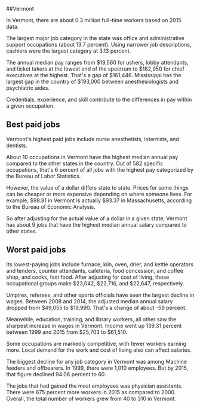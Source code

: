 

##Vermont

In Vermont, there are about 0.3 million full-time workers based on 2015 data.

The largest major job category in the state was <span class='occ_title_em'>office and administrative support occupations</span> (about 13.7 percent). Using narrower job descriptions, <span class='occ_title_em'>cashiers</span> were the largest category at 3.13 percent.
               
The annual median pay ranges from $19,560 for <span class='occ_title_em'>ushers, lobby attendants, and ticket takers</span> at the lowest end of the spectrum to  $182,950 for <span class='occ_title_em'>chief executives</span> at the highest. That's a gap of $161,446. Mississippi has the largest gap in the country of $193,000 between <span class='occ_title_em'>anesthesiologists and psychiatric aides</span>.
          
Credentials, experience, and skill contribute to the differences in pay within a given occupation.

## Best paid jobs
Vermont's highest paid jobs include <span class='occ_title_em'>nurse anesthetists, internists</span>, and <span class='occ_title_em'>dentists</span>.
               
About 10 occupations in Vermont have the highest median annual pay compared to the other states in the country. Out of 582 specific occupations, that's 6 percent of all jobs with the highest pay categorized by the Bureau of Labor Statistics.
               
However, the value of a dollar differs state to state. Prices for some things can be cheaper or more expensive depending on where someone lives. For example, $98.81 in Vermont is actually $93.37 in Massachusetts, according to the Bureau of Economic Analysis.
               
So after adjusting for the actual value of a dollar in a given state, Vermont has about 9 jobs that have the highest median annual salary compared to other states.
               
## Worst paid jobs

Its lowest-paying jobs include <span class='occ_title_em'>furnace, kiln, oven, drier, and kettle operators and tenders</span>, <span class='occ_title_em'>counter attendants, cafeteria, food concession, and coffee shop</span>, and <span class='occ_title_em'>cooks, fast food</span>. After adjusting for cost of living, those occupational groups make $23,042,  $22,716, and  $22,647, respectively.
               
<span class='occ_title_em'>Umpires, referees, and other sports officials</span> have seen the largest decline in wages. Between 2008 and 2014, the adjusted median annual salary dropped from $49,055 to $19,990. That's a change of about -59 percent.
               
Meanwhile, <span class='occ_title_em'>education, training, and library workers, all other</span> saw the sharpest increase in wages in Vermont. Income went up 139.31 percent between 1999 and 2015 from $25,703 to $61,510.

Some occupations are markedly competitive, with fewer workers earning more. Local demand for the work and cost of living also can affect salaries.

            
The biggest decline for any job category in Vermont was among <span class='occ_title_em'>Machine feeders and offbearers</span>. In 1999, there were 1,010 employees. But by 2015, that figure declined 94.06 percent to 60. 
               
The jobs that had gained the most employees was physician assistants. There were 675 percent more workers in 2015 as compared to 2000. Overall, the total number of workers grew from 40 to 310 in Vermont.
